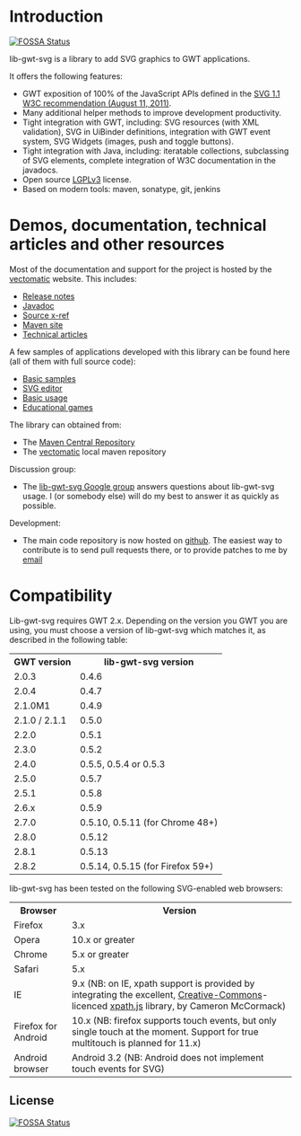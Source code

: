 # Introduction
[![FOSSA Status](https://app.fossa.io/api/projects/git%2Bgithub.com%2Fjeffdinotoriverbed%2Flib-gwt-svg.svg?type=shield)](https://app.fossa.io/projects/git%2Bgithub.com%2Fjeffdinotoriverbed%2Flib-gwt-svg?ref=badge_shield)

lib-gwt-svg is a library to add SVG graphics to GWT applications.

It offers the following features:

* GWT exposition of 100% of the JavaScript APIs defined in the [SVG 1.1 W3C recommendation (August 11, 2011)](http://www.w3.org/TR/SVG/ "Scalable Vector Graphics (SVG) 1.1 (Second Edition)").
* Many additional helper methods to improve development productivity.
* Tight integration with GWT, including: SVG resources (with XML validation), SVG in UiBinder definitions, integration with GWT event system, SVG Widgets (images, push and toggle buttons).
* Tight integration with Java, including: iteratable collections, subclassing of SVG elements, complete integration of W3C documentation in the javadocs.
* Open source [LGPLv3](http://www.gnu.org/licenses/lgpl.html "LGPLv3 homepage") license.
* Based on modern tools: maven, sonatype, git, jenkins

# Demos, documentation, technical articles and other resources

Most of the documentation and support for the project is hosted by the [vectomatic](http://www.vectomatic.org/libs/lib-gwt-svg) website. This includes:

* [Release notes](http://www.vectomatic.org/libs/lib-gwt-svg/release-notes)
* [Javadoc](http://www.vectomatic.org/mvn-sites/lib-gwt-svg/apidocs/index.html)
* [Source x-ref](http://www.vectomatic.org/mvn-sites/lib-gwt-svg/xref/index.html)
* [Maven site](http://www.vectomatic.org/mvn-sites/lib-gwt-svg/)
* [Technical articles](http://www.vectomatic.org/category/lib-gwt-svg)

A few samples of applications developed with this library can be found here (all of them with full source code):

* [Basic samples](http://www.vectomatic.org/libs/lib-gwt-svg/samples)
* [SVG editor](http://www.vectomatic.org/apps/svgreal)
* [Basic usage](http://www.vectomatic.org/games/lib-gwt-svg-chess)
* [Educational games](http://www.vectomatic.org/games/lib-gwt-svg-edu)

The library can obtained from:

* The [Maven Central Repository](http://search.maven.org/#search|ga|1|a%3A%22lib-gwt-svg%22)
* The [vectomatic](http://www.vectomatic.org/mvn/org/vectomatic/lib-gwt-svg) local maven repository

Discussion group: 

* The [lib-gwt-svg Google group](https://groups.google.com/group/lib-gwt-svg) answers questions about lib-gwt-svg usage. I (or somebody else) will do my best to answer it as quickly as possible.

Development: 

* The main code repository is now hosted on [github](https://github.com/laaglu/lib-gwt-svg). The easiest way to contribute is to send pull requests there, or to provide patches to me by [email](mailto:laaglu@gmail.com)

# Compatibility
Lib-gwt-svg requires GWT 2.x. Depending on the version you GWT you are using, you must choose a version of lib-gwt-svg which matches it, as described in the following table:
<table border="0">
<tbody>
<tr>
<th>GWT version</th>
<th>lib-gwt-svg version</th>
</tr>
<tr>
<td>2.0.3</td>
<td>0.4.6</td>
</tr>
<tr>
<td>2.0.4</td>
<td>0.4.7</td>
</tr>
<tr>
<td>2.1.0M1</td>
<td>0.4.9</td>
</tr>
<tr>
<td>2.1.0 / 2.1.1</td>
<td>0.5.0</td>
</tr>
<tr>
<td>2.2.0</td>
<td>0.5.1</td>
</tr>
<tr>
<td>2.3.0</td>
<td>0.5.2</td>
</tr>
<tr>
<td>2.4.0</td>
<td>0.5.5, 0.5.4 or 0.5.3</td>
</tr>
<tr>
<td>2.5.0</td>
<td>0.5.7</td>
</tr>
<tr>
<td>2.5.1</td>
<td>0.5.8</td>
</tr>
<tr>
<td>2.6.x</td>
<td>0.5.9</td>
</tr>
<tr>
<td>2.7.0</td>
<td>0.5.10, 0.5.11 (for Chrome 48+)</td>
</tr>
<tr>
<td>2.8.0</td>
<td>0.5.12</td>
</tr>
<tr>
<td>2.8.1</td>
<td>0.5.13</td>
</tr>
<tr>
<td>2.8.2</td>
<td>0.5.14, 0.5.15 (for Firefox 59+)</td>
</tr>
</tbody>
</table>

lib-gwt-svg has been tested on the following SVG-enabled web browsers:
<table border="0">
<tbody>
<tr>
<th>Browser</th>
<th>Version</th>
</tr>
<tr>
<td>Firefox</td>
<td>3.x</td>
</tr>
<tr>
<td>Opera</td>
<td>10.x or greater</td>
</tr>
<tr>
<td>Chrome</td>
<td>5.x or greater</td>
</tr>
<tr>
<td>Safari</td>
<td>5.x</td>
</tr>
<tr>
<td>IE</td>
<td>9.x (NB: on IE, xpath support is provided by integrating the excellent, <a href="http://creativecommons.org/licenses/by-sa/2.0/" title="Creative Commons Licence">Creative-Commons</a>-licenced  <a href="http://mcc.id.au/xpathjs" title="xpath.js home">xpath.js</a> library, by Cameron McCormack)</td>
</tr>
<tr>
<td>Firefox for Android</td>
<td>10.x (NB: firefox supports touch events, but only single touch at the moment. Support for true multitouch is planned for 11.x)</td>
</tr>
<tr>
<td>Android browser</td>
<td>Android 3.2 (NB: Android does not implement touch events for SVG)</td>
</tr>
</tbody>
</table>



## License
[![FOSSA Status](https://app.fossa.io/api/projects/git%2Bgithub.com%2Fjeffdinotoriverbed%2Flib-gwt-svg.svg?type=large)](https://app.fossa.io/projects/git%2Bgithub.com%2Fjeffdinotoriverbed%2Flib-gwt-svg?ref=badge_large)